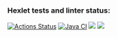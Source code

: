 ### Hexlet tests and linter status:
[![Actions Status](https://github.com/evgeniy1503/java-project-72/workflows/hexlet-check/badge.svg)](https://github.com/evgeniy1503/java-project-72/actions)
[![Java CI](https://github.com/evgeniy1503/java-project-72/actions/workflows/workflows.yml/badge.svg)](https://github.com/evgeniy1503/java-project-72/actions/workflows/workflows.yml)
<a href="https://codeclimate.com/github/evgeniy1503/java-project-72/maintainability"><img src="https://api.codeclimate.com/v1/badges/f73a62529c82144c65bd/maintainability" /></a>
<a href="https://codeclimate.com/github/evgeniy1503/java-project-72/test_coverage"><img src="https://api.codeclimate.com/v1/badges/f73a62529c82144c65bd/test_coverage" /></a>